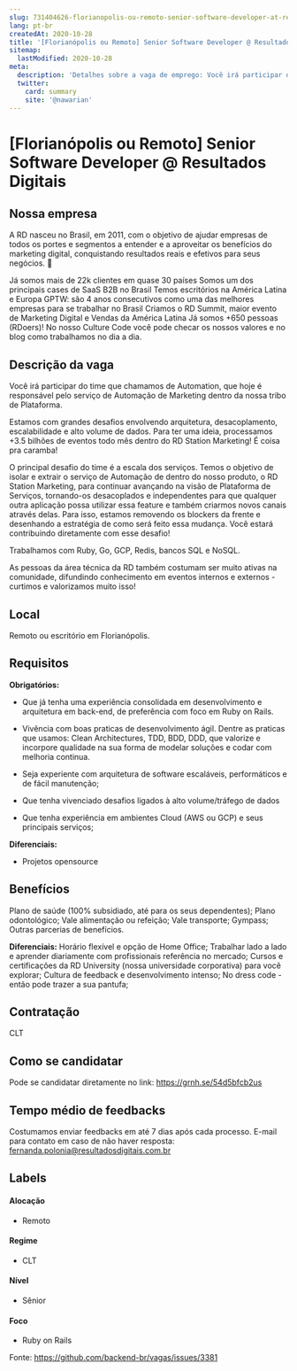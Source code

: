 ```yaml
---
slug: 731404626-florianopolis-ou-remoto-senior-software-developer-at-resultados-digitais
lang: pt-br
createdAt: 2020-10-28
title: '[Florianópolis ou Remoto] Senior Software Developer @ Resultados Digitais - Vaga de Emprego'
sitemap:
  lastModified: 2020-10-28
meta:
  description: 'Detalhes sobre a vaga de emprego: Você irá participar do time que chamamos de Automation, que hoje é responsável pelo serviço de Automação de Marketing dentro da nossa tribo de Plataforma.  Estamos com grandes desafios envolvendo arquitetura, desacoplamento, escalabilidade e alto volume de dados. Para ter uma ideia, processamos +3.5 bilhões de eventos todo mês dentro do RD Station Marketing! É coisa pra caramba! O principal desafio do time é a escala dos serviços. Temos o objetivo de isolar e extrair o serviço de Automação de dentro do nosso produto, o RD Station Marketing, para continuar avançando na visão de Plataforma de Serviços, tornando-os desacoplados e independentes para que qualquer outra aplicação possa utilizar essa feature e também criarmos novos canais através delas. Para isso, estamos removendo os blockers da frente e desenhando a estratégia de como será feito essa mudança. Você estará contribuindo diretamente com esse desafio! Trabalhamos com Ruby, Go, GCP, Redis, bancos SQL e NoSQL. As pessoas da área técnica da RD também costumam ser muito ativas na comunidade, difundindo conhecimento em eventos internos e externos - curtimos e valorizamos muito isso!'
  twitter:
    card: summary
    site: '@nawarian'
---
```


# [Florianópolis ou Remoto] Senior Software Developer @ Resultados Digitais

## Nossa empresa

A RD nasceu no Brasil, em 2011, com o objetivo de ajudar empresas de todos os portes e segmentos a entender e a aproveitar os benefícios do marketing digital, conquistando resultados reais e efetivos para seus negócios. 🚀

Já somos mais de 22k clientes em quase 30 países
Somos um dos principais cases de SaaS B2B no Brasil
Temos escritórios na América Latina e Europa
GPTW: são 4 anos consecutivos como uma das melhores empresas para se trabalhar no Brasil
Criamos o RD Summit, maior evento de Marketing Digital e Vendas da América Latina
Já somos +650 pessoas (RDoers)!
No nosso Culture Code você pode checar os nossos valores e no blog como trabalhamos no dia a dia.

## Descrição da vaga

Você irá participar do time que chamamos de Automation, que hoje é responsável pelo serviço de Automação de Marketing dentro da nossa tribo de Plataforma. 

Estamos com grandes desafios envolvendo arquitetura, desacoplamento, escalabilidade e alto volume de dados. Para ter uma ideia, processamos +3.5 bilhões de eventos todo mês dentro do RD Station Marketing! É coisa pra caramba!

O principal desafio do time é a escala dos serviços. Temos o objetivo de isolar e extrair o serviço de Automação de dentro do nosso produto, o RD Station Marketing, para continuar avançando na visão de Plataforma de Serviços, tornando-os desacoplados e independentes para que qualquer outra aplicação possa utilizar essa feature e também criarmos novos canais através delas. Para isso, estamos removendo os blockers da frente e desenhando a estratégia de como será feito essa mudança. Você estará contribuindo diretamente com esse desafio!

Trabalhamos com Ruby, Go, GCP, Redis, bancos SQL e NoSQL.

As pessoas da área técnica da RD também costumam ser muito ativas na comunidade, difundindo conhecimento em eventos internos e externos - curtimos e valorizamos muito isso!

## Local

Remoto ou escritório em Florianópolis.

## Requisitos

**Obrigatórios:**

- Que já tenha uma experiência consolidada em desenvolvimento e arquitetura em back-end, de preferência com foco em Ruby on Rails. 

- Vivência com boas praticas de desenvolvimento ágil. Dentre as praticas que usamos: Clean Architectures, TDD, BDD, DDD, que valorize e incorpore qualidade na sua forma de modelar soluções e codar com melhoria continua.

- Seja experiente com arquitetura de software escaláveis, performáticos e de fácil manutenção;

-  Que tenha vivenciado desafios ligados à alto volume/tráfego de dados

- Que tenha experiência em ambientes Cloud (AWS ou GCP) e seus principais serviços;


**Diferenciais:**
- Projetos opensource

## Benefícios

Plano de saúde (100% subsidiado, até para os seus dependentes);
Plano odontológico;
Vale alimentação ou refeição;
Vale transporte;
Gympass;
Outras parcerias de benefícios.

**Diferenciais:**
Horário flexível e opção de Home Office;
Trabalhar lado a lado e aprender diariamente com profissionais referência no mercado;
Cursos e certificações da RD University (nossa universidade corporativa) para você explorar;
Cultura de feedback e desenvolvimento intenso;
No dress code - então pode trazer a sua pantufa;

## Contratação

CLT

## Como se candidatar

Pode se candidatar diretamente no link: https://grnh.se/54d5bfcb2us

## Tempo médio de feedbacks

Costumamos enviar feedbacks em até 7 dias após cada processo.
E-mail para contato em caso de não haver resposta: fernanda.polonia@resultadosdigitais.com.br

## Labels

#### Alocação
- Remoto

#### Regime
- CLT

#### Nível
- Sênior

#### Foco
- Ruby on Rails





Fonte: https://github.com/backend-br/vagas/issues/3381